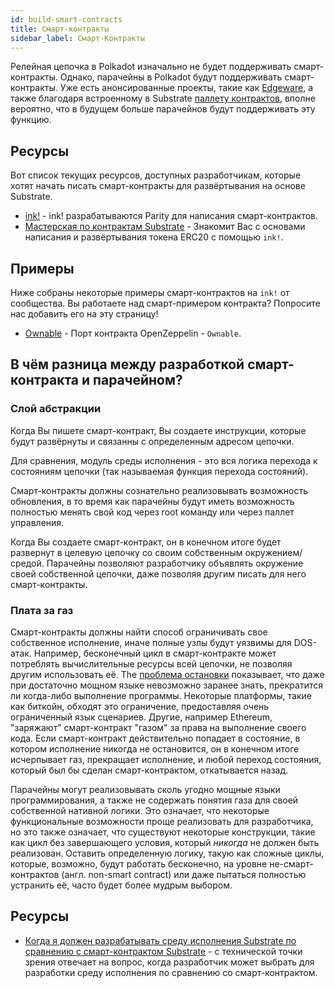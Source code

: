 ```yaml
---
id: build-smart-contracts
title: Смарт-контракты
sidebar_label: Смарт-Контракты
---
```


Релейная цепочка в Polkadot изначально не будет поддерживать смарт-контракты. Однако, парачейны в Polkadot будут поддерживать смарт-контракты. Уже есть анонсированные проекты, такие как [Edgeware](https://edgewa.re), а также благодаря встроенному в Substrate [паллету контрактов](https://crates.parity.io/pallet_contracts/index.html), вполне вероятно, что в будущем больше парачейнов будут поддерживать эту функцию.

## Ресурсы

Вот список текущих ресурсов, доступных разработчикам, которые хотят начать писать смарт-контракты для развёртывания на основе Substrate.

- [ink!](https://github.com/paritytech/ink) - ink! разрабатываются Parity для написания смарт-контрактов.
- [Мастерская по контрактам Substrate](https://substrate.dev/substrate-contracts-workshop/#/) - Знакомит Вас с основами написания и развёртывания токена ERC20 с помощью `ink!`.

## Примеры

Ниже собраны некоторые примеры смарт-контрактов на `ink!` от сообщества. Вы работаете над смарт-примером контракта? Попросите нас добавить его на эту страницу!

- [Ownable](https://github.com/JesseAbram/foRust/) - Порт контракта OpenZeppelin - `Ownable`.

## В чём разница между разработкой смарт-контракта и парачейном?

### Слой абстракции

Когда Вы пишете смарт-контракт, Вы создаете инструкции, которые будут развёрнуты и связанны с определенным адресом цепочки.

Для сравнения, модуль среды исполнения - это вся логика перехода к состояниям цепочки (так называемая функция перехода состояний).

Смарт-контракты должны сознательно реализовывать возможность обновления, в то время как парачейны будут иметь возможность полностью менять свой код через root команду или через паллет управления.

Когда Вы создаете смарт-контракт, он в конечном итоге будет развернут в целевую цепочку со своим собственным окружением/средой. Парачейны позволяют разработчику объявлять окружение своей собственной цепочки, даже позволяя другим писать для него смарт-контракты.

### Плата за газ

Смарт-контракты должны найти способ ограничивать свое собственное исполнение, иначе полные узлы будут уязвимы для DOS-атак. Например, бесконечный цикл в смарт-контракте может потреблять вычислительные ресурсы всей цепочки, не позволяя другим использовать её. The [проблема остановки](https://en.wikipedia.org/wiki/Halting_problem) показывает, что даже при достаточно мощном языке невозможно заранее знать, прекратится ли когда-либо выполнение программы. Некоторые платформы, такие как биткойн, обходят это ограничение, предоставляя очень ограниченный язык сценариев. Другие, например Ethereum, "заряжают" смарт-контракт "газом" за права на выполнение своего кода. Если смарт-контракт действительно попадает в состояние, в котором исполнение никогда не остановится, он в конечном итоге исчерпывает газ, прекращает исполнение, и любой переход состояния, который был бы сделан смарт-контрактом, откатывается назад.

Парачейны могут реализовывать сколь угодно мощные языки программирования, а также не содержать понятия газа для своей собственной нативной логики. Это означает, что некоторые функциональные возможности проще реализовать для разработчика, но это также означает, что существуют некоторые конструкции, такие как цикл без завершающего условия, который _никогда_ не должен быть реализован. Оставить определенную логику, такую как сложные циклы, которые, возможно, будут работать бесконечно, на уровне не-смарт-контрактов (англ. non-smart contract) или даже пытаться полностью устранить её, часто будет более мудрым выбором.

## Ресурсы

- [Когда я должен разрабатывать среду исполнения Substrate по сравнению с смарт-контрактом Substrate](https://stackoverflow.com/a/56041305) - с технической точки зрения отвечает на вопрос, когда разработчик может выбрать для разработки среду исполнения по сравнению со смарт-контрактом.
